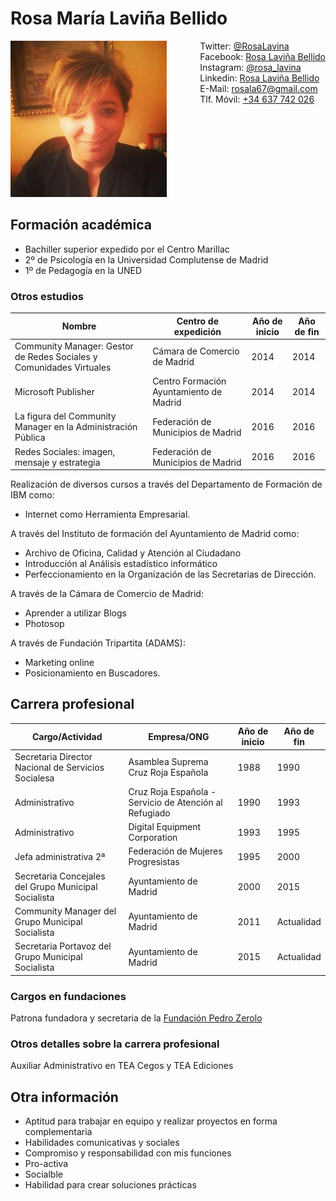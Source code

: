 # **Rosa María Laviña Bellido**

<section style=">
    <nav style="float:left">
        <img src="https://raw.githubusercontent.com/evivar/Imagenes/master/Rosa.jpeg">
    </nav>
    <article style="float:right; text-align:left;">
        Twitter: <a href="https://twitter.com/RosaLavina">@RosaLavina</a>
        <br>
        Facebook: <a href="https://www.facebook.com/rosalavina">Rosa Laviña Bellido</a>
        <br>
        Instagram: <a href="https://www.instagram.com/rosa_lavina/">@rosa_lavina</a>
        <br>
        Linkedin: <a href="https://es.linkedin.com/in/rosa-lavi%C3%B1a-bellido-1840a181">Rosa Laviña Bellido</a>
        <br>
        E-Mail: <a href="mailto:rosala67@gmail.com">rosala67@gmail.com</a>
        <br>
        Tlf. Móvil: <a href="tel:+34637742026">+34 637 742 026</a>
    </article>
</section>


## **Formación  académica**

- Bachiller superior expedido por el Centro Marillac
- 2º de Psicología en la Universidad Complutense de Madrid
- 1º de Pedagogía en la UNED

### **Otros estudios**
  | Nombre                                                              | Centro de expedición                    | Año de inicio | Año de fin |
|---------------------------------------------------------------------|-----------------------------------------|---------------|------------|
| Community Manager: Gestor de Redes Sociales y Comunidades Virtuales | Cámara de Comercio de Madrid            | 2014          | 2014       |
| Microsoft Publisher                                                 | Centro Formación Ayuntamiento de Madrid | 2014          | 2014       |
| La figura del Community Manager en la Administración Pública        | Federación de Municipios de Madrid      | 2016          | 2016       |
| Redes Sociales: imagen, mensaje y estrategia                        | Federación de Municipios de Madrid      | 2016          | 2016       |

 Realización de diversos cursos a través del Departamento de Formación de IBM como: 
 - Internet como Herramienta Empresarial.

A través del Instituto de formación del Ayuntamiento de Madrid como: 
 - Archivo de Oficina, Calidad y Atención al Ciudadano
 - Introducción al Análisis estadístico informático
 - Perfeccionamiento en la Organización de las Secretarias de Dirección.

A través de la Cámara de Comercio de Madrid:
 - Aprender a utilizar Blogs
 - Photosop 

A través de Fundación Tripartita (ADAMS): 
 - Marketing online
 - Posicionamiento en Buscadores.

## **Carrera profesional**

 | Cargo/Actividad                                      | Empresa/ONG                                            | Año de inicio | Año de fin |
|------------------------------------------------------|--------------------------------------------------------|---------------|------------|
| Secretaria Director Nacional de Servicios Socialesa  | Asamblea Suprema Cruz Roja Española                    | 1988          | 1990       |
| Administrativo                                       | Cruz Roja Española - Servicio de Atención al Refugiado | 1990          | 1993       |
| Administrativo                                       | Digital Equipment Corporation                          | 1993          | 1995       |
| Jefa administrativa 2ª                               | Federación de Mujeres Progresistas                     | 1995          | 2000       |
| Secretaria Concejales del Grupo Municipal Socialista | Ayuntamiento de Madrid                                 | 2000          | 2015 |
|Community Manager del Grupo Municipal Socialista|Ayuntamiento de Madrid|2011|Actualidad|
| Secretaria Portavoz del Grupo Municipal Socialista   | Ayuntamiento de Madrid                                 | 2015     | Actualidad          |


### **Cargos en fundaciones**

Patrona fundadora y secretaria de la [Fundación Pedro Zerolo](https://fundacionpedrozerolo.net/?target=_blank "Fundación Pedro Zerolo")

### **Otros detalles sobre la carrera profesional**
 Auxiliar Administrativo en TEA Cegos y TEA Ediciones

## **Otra información**

 - Aptitud para trabajar en equipo y realizar proyectos en forma complementaria
 - Habilidades comunicativas y sociales
 - Compromiso y responsabilidad con mis funciones
 - Pro-activa
 - Socialble
 - Habilidad para crear soluciones prácticas